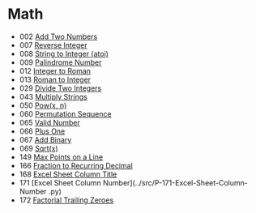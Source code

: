 # Math
- 002 [Add Two Numbers](../src/P-002-Add-Two-Numbers-in-Linked-List.py)
- 007 [Reverse Integer](../src/P-007-Reverse-Integer.py)
- 008 [String to Integer (atoi)](../src/P-008-String-to-Integer.py)
- 009 [Palindrome Number](../src/P-009-Palindrome-Number.py)
- 012 [Integer to Roman](../src/P-012-Integer-to-Roman.py)
- 013 [Roman to Integer](../src/P-013-Roman-to-Integer.py)
- 029 [Divide Two Integers](../src/P-029-Divide-Two-Integers.py)
- 043 [Multiply Strings](../src/P-043-Multiply-Strings.py)
- 050 [Pow(x, n)](../src/P-050-Pow.py)
- 060 [Permutation Sequence](../src/P-060-Permutation-Sequence.py)
- 065 [Valid Number](../src/P-065-Valid-Number.py)
- 066 [Plus One](../src/P-066-Plus-One.py)
- 067 [Add Binary](../src/P-067-Add-Binary.py)
- 069 [Sqrt(x)](../src/P-069-Sqrt.py)
- 149 [Max Points on a Line](../src/P-149-Max-Points-on-a-Line.py)
- 166 [Fraction to Recurring Decimal](../src/P-166-Fraction-to-Recurring-Decimal.py)
- 168 [Excel Sheet Column Title](../src/P-168-Excel-Sheet-Column-Title.py)
- 171 [Excel Sheet Column Number](../src/P-171-Excel-Sheet-Column-Number .py)
- 172 [Factorial Trailing Zeroes](../src/P-172-Trailing-Zeros.py)
